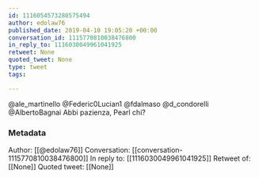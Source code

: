 ```yaml
---
id: 1116054573280575494
author: edolaw76
published_date: 2019-04-10 19:05:20 +00:00
conversation_id: 1115770810038476800
in_reply_to: 1116030049961041925
retweet: None
quoted_tweet: None
type: tweet
tags:

---
```


@ale_martinello @Federic0Lucian1 @fdalmaso @d_condorelli @AlbertoBagnai Abbi pazienza, Pearl chi?

### Metadata

Author: [[@edolaw76]]
Conversation: [[conversation-1115770810038476800]]
In reply to: [[1116030049961041925]]
Retweet of: [[None]]
Quoted tweet: [[None]]
